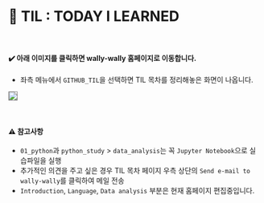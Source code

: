 # :pencil: TIL : TODAY I LEARNED

<br>

#### :heavy_check_mark: 아래 이미지를 클릭하면 wally-wally 홈페이지로 이동합니다.

- 좌측 메뉴에서 `GITHUB_TIL`을 선택하면 TIL 목차를 정리해놓은 화면이 나옵니다.

<a href="https://wally-wally.tistory.com/" target="_blank"><img src="https://user-images.githubusercontent.com/52685250/65228657-d0729380-db05-11e9-9c75-71a603444ff5.JPG" style="border: 1px solid grey"></a>

<br>

#### :warning: 참고사항

- `01_python`과 `python_study` > `data_analysis`는 꼭 `Jupyter Notebook`으로 실습파일을 실행
- 추가적인 의견을 주고 싶은 경우 TIL 목차 페이지 우측 상단의 `Send e-mail to wally-wally`를 클릭하여 메일 전송
- `Introduction`, `Language`, `Data analysis` 부분은 현재 홈페이지 편집중입니다.